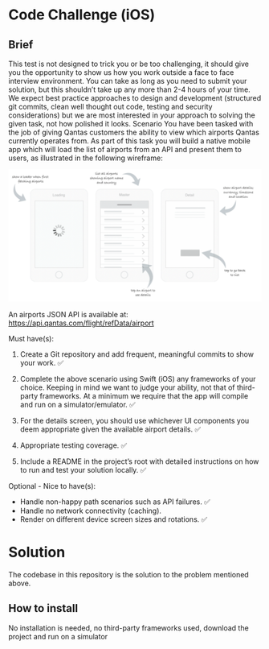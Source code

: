 
# Code Challenge (iOS)

## Brief

This test is not designed to trick you or be too challenging, it should give you the opportunity to show us how you work outside a face to face interview environment. You can take as long as you need to submit your solution, but this shouldn’t take up any more than 2-4 hours of your time.
We expect best practice approaches to design and development (structured git commits, clean well thought out code, testing and security considerations) but we are most interested in your approach to solving the given task, not how polished it looks.
Scenario
You have been tasked with the job of giving Qantas customers the ability to view which airports Qantas currently operates from. As part of this task you will build a native mobile app which will load the list of airports from an API and present them to users, as illustrated in the following wireframe:

![Wire-frame](public/instructions.png)

An airports JSON API is available at:
https://api.qantas.com/flight/refData/airport

Must have(s):

1. Create a Git repository and add frequent, meaningful commits to show your work. ✅ 
2. Complete the above scenario using Swift (iOS) any frameworks of your choice. Keeping in mind we want to judge your ability, not that of third-party frameworks. At a minimum we require that the app will compile and run on a simulator/emulator. ✅ 
3. For the details screen, you should use whichever UI components you deem appropriate given the available airport details. ✅
4. Appropriate testing coverage. ✅
  
5. Include a README in the project’s root with detailed instructions on how to run and test your solution locally. ✅


Optional - Nice to have(s):
- Handle non-happy path scenarios such as API failures. ✅
- Handle no network connectivity (caching).
- Render on different device screen sizes and rotations. ✅
 


# Solution

The codebase in this repository is the solution to the problem mentioned above.

## How to install

No installation is needed, no third-party frameworks used, download the project and run on a simulator 
